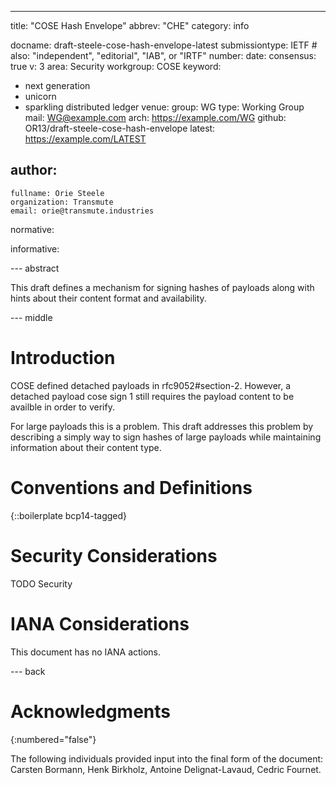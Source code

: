 ---
title: "COSE Hash Envelope"
abbrev: "CHE"
category: info

docname: draft-steele-cose-hash-envelope-latest
submissiontype: IETF  # also: "independent", "editorial", "IAB", or "IRTF"
number:
date:
consensus: true
v: 3
area: Security
workgroup: COSE
keyword:
 - next generation
 - unicorn
 - sparkling distributed ledger
venue:
  group: WG
  type: Working Group
  mail: WG@example.com
  arch: https://example.com/WG
  github: OR13/draft-steele-cose-hash-envelope
  latest: https://example.com/LATEST

author:
 -
    fullname: Orie Steele
    organization: Transmute
    email: orie@transmute.industries

normative:

informative:


--- abstract

This draft defines a mechanism for signing hashes of payloads along with hints about their content format and availability.

--- middle

# Introduction

COSE defined detached payloads in rfc9052#section-2.
However, a detached payload cose sign 1 still requires the payload content to be availble in order to verify.

For large payloads this is a problem. This draft addresses this problem by describing a simply way to sign hashes of large payloads while maintaining information about their content type.


# Conventions and Definitions

{::boilerplate bcp14-tagged}

# Security Considerations

TODO Security


# IANA Considerations

This document has no IANA actions.


--- back

# Acknowledgments
{:numbered="false"}

The following individuals provided input into the final form of the document: Carsten Bormann, Henk Birkholz, Antoine Delignat-Lavaud, Cedric Fournet.


